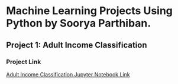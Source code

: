 # Machine Learning Projects Using Python by Soorya Parthiban.

## Project 1: Adult Income Classification

### Project Link
[Adult Income Classification Jupyter Notebook Link](https://github.com/drdataSpp/Spp-Machine-Learning-using-Python/blob/main/SPP_ML_1%20Adult%20income%20predictions.ipynb)

